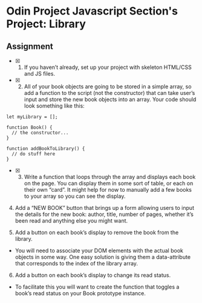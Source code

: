 # Odin Project Javascript Section's Project: Library

## Assignment


- [x] 1. If you haven’t already, set up your project with skeleton HTML/CSS and JS files.

- [x] 2. All of your book objects are going to be stored in a simple array, so add a function to the script (not the constructor) that can take user’s input and store the new book objects into an array. Your code should look something like this:

```
let myLibrary = [];

function Book() {
  // the constructor...
}

function addBookToLibrary() {
  // do stuff here
}
```

- [x] 3. Write a function that loops through the array and displays each book on the page. You can display them in some sort of table, or each on their own “card”. It might help for now to manually add a few books to your array so you can see the display.

4. Add a “NEW BOOK” button that brings up a form allowing users to input the details for the new book: author, title, number of pages, whether it’s been read and anything else you might want.

5. Add a button on each book’s display to remove the book from the library.

  - You will need to associate your DOM elements with the actual book objects in some way. One easy solution is giving them a data-attribute that corresponds to the index of the library array.

6. Add a button on each book’s display to change its read status.

  - To facilitate this you will want to create the function that toggles a book’s read status on your Book prototype instance.

